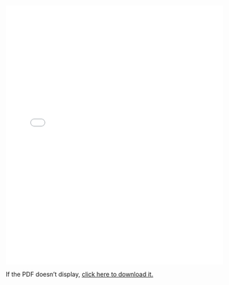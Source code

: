 <iframe 
    src="static/assets/AbigailAdamResume_2025_Updated copy.pdf"
    type="application/pdf" 
    width="100%" 
    height="600px" 
    style="border:none;">
</iframe>

<p>
  If the PDF doesn’t display, 
  <a href="static/assets/AbigailAdamResume_2025_Updated copy.pdf"
    type="application/pdf" >click here to download it.</a>
</p>